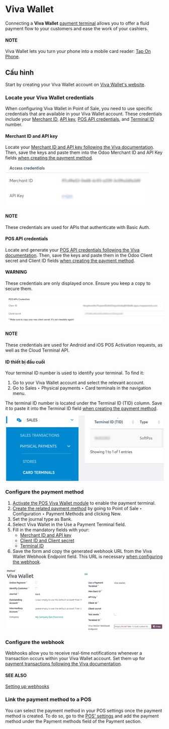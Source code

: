 # Viva Wallet

Connecting a **Viva Wallet** [payment terminal](./)  allows you to offer a fluid
payment flow to your customers and ease the work of your cashiers.

#### NOTE
Viva Wallet lets you turn your phone into a mobile card reader: [Tap On Phone](https://www.vivawallet.com/gb_en/blog-tap-on-phone-gb).

## Cấu hình

Start by creating your Viva Wallet account on [Viva Wallet's website](https://www.vivawallet.com).

### Locate your Viva Wallet credentials

When configuring Viva Wallet in Point of Sale, you need to use specific credentials that are
available in your Viva Wallet account. These credentials include your [Merchant ID](#viva-wallet-id-key), [API key](#viva-wallet-id-key), [POS API credentials](#viva-wallet-pos-api), and [Terminal ID](#viva-wallet-identifier) number.

<a id="viva-wallet-id-key"></a>

#### Merchant ID and API key

Locate your [Merchant ID and API key following the Viva documentation](https://developer.vivawallet.com/getting-started/find-your-account-credentials/merchant-id-and-api-key/).
Then, save the keys and paste them into the Odoo Merchant ID and API Key
fields [when creating the payment method](#viva-wallet-method-creation).

![merchant ID and API key fields](../../../../../.gitbook/assets/access-cred.png)

#### NOTE
These credentials are used for APIs that authenticate with Basic Auth.

<a id="viva-wallet-pos-api"></a>

#### POS API credentials

Locate and generate your [POS API credentials following the Viva documentation](https://developer.vivawallet.com/getting-started/find-your-account-credentials/pos-api-credentials/).
Then, save the keys and paste them in the Odoo Client secret and Client ID
fields [when creating the payment method](#viva-wallet-method-creation).

#### WARNING
These credentials are only displayed once. Ensure you keep a copy to secure them.

![Client secret and client ID fields](../../../../../.gitbook/assets/api-cred.png)

#### NOTE
These credentials are used for Android and iOS POS Activation requests, as well as the Cloud
Terminal API.

<a id="viva-wallet-identifier"></a>

#### ID thiết bị đầu cuối

Your terminal ID number is used to identify your terminal. To find it:

1. Go to your Viva Wallet account and select the relevant account.
2. Go to Sales ‣ Physical payments ‣ Card terminals in the navigation menu.

The terminal ID number is located under the Terminal ID (TID) column. Save it to paste
it into the Terminal ID field [when creating the payment method](#viva-wallet-method-creation).

![Viva terminal ID](../../../../../.gitbook/assets/terminal-id1.png)

<a id="viva-wallet-method-creation"></a>

### Configure the payment method

1. [Activate the POS Viva Wallet module](../../../../general/apps_modules.md) to enable the
   payment terminal.
2. [Create the related payment method](../) by going to
   Point of Sale ‣ Configuration ‣ Payment Methods and clicking
   New.
3. Set the journal type as Bank.
4. Select Viva Wallet in the Use a Payment Terminal field.
5. Fill in the mandatory fields with your:
   - [Merchant ID and API key](#viva-wallet-id-key)
   - [Client ID and Client secret](#viva-wallet-pos-api)
   - [Terminal ID](#viva-wallet-identifier)
6. Save the form and copy the generated webhook URL from the Viva Wallet Webhook
   Endpoint field. This URL is necessary [when configuring the webhook](#viva-wallet-webhook).

![payment method creation form](../../../../../.gitbook/assets/create-method-viva-wallet.png)

<a id="viva-wallet-webhook"></a>

### Configure the webhook

Webhooks allow you to receive real-time notifications whenever a transaction occurs within your Viva
Wallet account. Set them up for [payment transactions following the Viva documentation](https://developer.vivawallet.com/webhooks-for-payments/transaction-payment-created/).

#### SEE ALSO
[Setting up webhooks](https://developer.viva.com/webhooks-for-payments/#setting-up-webhooks)

### Link the payment method to a POS

You can select the payment method in your POS settings once the payment method is created. To do so,
go to the [POS' settings](../../configuration/#configuration-settings) and add the payment method under the
Payment methods field of the Payment section.
